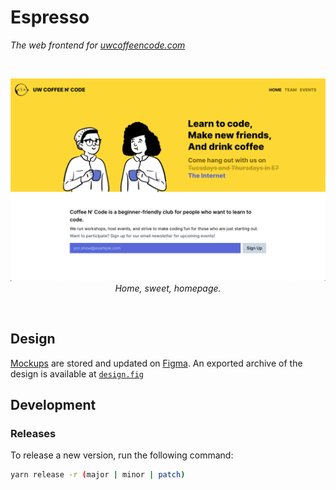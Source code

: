 # Espresso

_The web frontend for [uwcoffeencode.com](https://uwcoffeencode.com)_

<br />
<p align="center">
  <img src="./docs/screenshot.png" alt="Screenshot" width="600px" >
  <br />
  <i>Home, sweet, homepage.</i>
</p>
<br />

## Design

[Mockups](https://www.figma.com/file/9TZjQkyHyRpyczjIhFJsxd/Espresso) are
stored and updated on [Figma](https://www.figma.com). An exported archive of
the design is available at [`design.fig`](./design.fig)

## Development

### Releases

To release a new version, run the following command:

```bash
yarn release -r (major | minor | patch)
```
